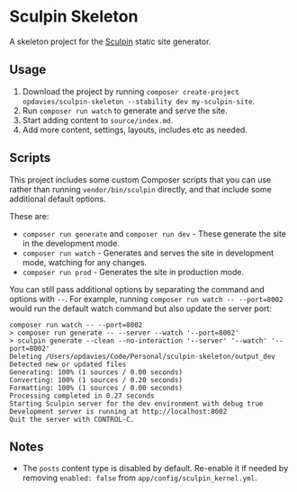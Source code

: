 # Sculpin Skeleton

A skeleton project for the [Sculpin][1] static site generator.

## Usage

1. Download the project by running `composer create-project opdavies/sculpin-skeleton --stability dev my-sculpin-site`.
1. Run `composer run watch` to generate and serve the site.
1. Start adding content to `source/index.md`.
1. Add more content, settings, layouts, includes etc as needed.

## Scripts

This project includes some custom Composer scripts that you can use rather than running `vendor/bin/sculpin` directly, and that include some additional default options.

These are:

- `composer run generate` and `composer run dev` - These generate the site in the development mode.
- `composer run watch` - Generates and serves the site in development mode, watching for any changes.
- `composer run prod` - Generates the site in production mode.

You can still pass additional options by separating the command and options with `--`. For example, running `composer run watch -- --port=8002` would run the default watch command but also update the server port:

```
composer run watch -- --port=8002
> composer run generate -- --server --watch '--port=8002'
> sculpin generate --clean --no-interaction '--server' '--watch' '--port=8002'
Deleting /Users/opdavies/Code/Personal/sculpin-skeleton/output_dev
Detected new or updated files
Generating: 100% (1 sources / 0.00 seconds)
Converting: 100% (1 sources / 0.20 seconds)
Formatting: 100% (1 sources / 0.00 seconds)
Processing completed in 0.27 seconds
Starting Sculpin server for the dev environment with debug true
Development server is running at http://localhost:8002
Quit the server with CONTROL-C.
```

## Notes

- The `posts` content type is disabled by default. Re-enable it if needed by removing `enabled: false` from `app/config/sculpin_kernel.yml`.

[1]: https://sculpin.io
[2]: https://getcomposer.org/doc/06-config.md#process-timeout
